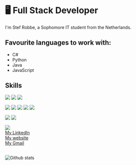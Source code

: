# 🖥 Full Stack Developer

I'm Stef Robbe, a Sophomore IT student from the Netherlands.

## Favourite languages to work with:

- C#
- Python
- Java
- JavaScript

## Skills

<img src="https://img.shields.io/badge/HTML5-ff7851" /> <img src="https://img.shields.io/badge/CSS3-44b2fb" /> <img src="https://img.shields.io/badge/JavaScript -ffc742" />  

<img src="https://img.shields.io/badge/C%23-blueviolet" /> <img src="https://img.shields.io/badge/Java -FF0000" /> <img src="https://img.shields.io/badge/Python-blue" /> <img src="https://img.shields.io/badge/PHP-grey" /> <img src="https://img.shields.io/badge/Kotlin-important" />

<img src="https://img.shields.io/badge/MongoDB-green" /> <img src="https://img.shields.io/badge/MySQL-orange" />

<img src="https://img.shields.io/badge/Linux-black" />

</br>
<a href="https://www.linkedin.com/in/stef-robbe-851318184/">My LinkedIn</a> </br>
<a href="http://stef.robbe.one/">My website</a> </br>
<a href="mailto:stef.robbe@gmail.com">My Gmail</a>

</br>
</br>

![Github stats](https://github-readme-stats.vercel.app/api?username=Stef16Robbe&show_icons=true)
